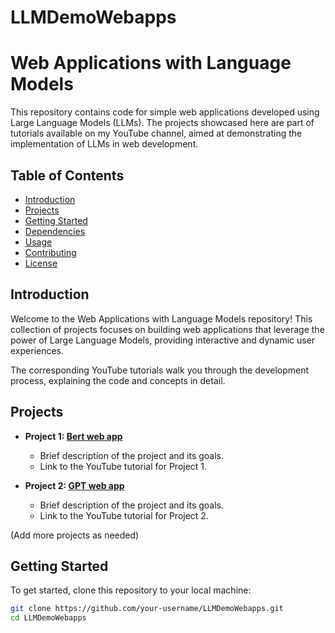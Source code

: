 # LLMDemoWebapps
# Web Applications with Language Models

This repository contains code for simple web applications developed using Large Language Models (LLMs). The projects showcased here are part of tutorials available on my YouTube channel, aimed at demonstrating the implementation of LLMs in web development.

## Table of Contents

- [Introduction](#introduction)
- [Projects](#projects)
- [Getting Started](#getting-started)
- [Dependencies](#dependencies)
- [Usage](#usage)
- [Contributing](#contributing)
- [License](#license)

## Introduction

Welcome to the Web Applications with Language Models repository! This collection of projects focuses on building web applications that leverage the power of Large Language Models, providing interactive and dynamic user experiences.

The corresponding YouTube tutorials walk you through the development process, explaining the code and concepts in detail.

## Projects

- **Project 1: [Bert web app](link-to-project1)**
  - Brief description of the project and its goals.
  - Link to the YouTube tutorial for Project 1.

- **Project 2: [GPT web app](link-to-project2)**
  - Brief description of the project and its goals.
  - Link to the YouTube tutorial for Project 2.

(Add more projects as needed)

## Getting Started

To get started, clone this repository to your local machine:

```bash
git clone https://github.com/your-username/LLMDemoWebapps.git
cd LLMDemoWebapps

